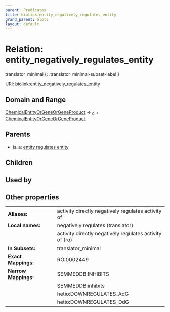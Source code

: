 ```yaml
---
parent: Predicates
title: biolink:entity_negatively_regulates_entity
grand_parent: Slots
layout: default
---
```


# Relation: entity_negatively_regulates_entity

translator_minimal
{: .translator_minimal-subset-label }




URI: [biolink:entity_negatively_regulates_entity](https://w3id.org/biolink/vocab/entity_negatively_regulates_entity)

## Domain and Range

[ChemicalEntityOrGeneOrGeneProduct](ChemicalEntityOrGeneOrGeneProduct.md) ->  <sub>0..\*</sub> [ChemicalEntityOrGeneOrGeneProduct](ChemicalEntityOrGeneOrGeneProduct.md)

## Parents

 *  is_a: [entity regulates entity](entity_regulates_entity.md)

## Children


## Used by


## Other properties

|  |  |  |
| --- | --- | --- |
| **Aliases:** | | activity directly negatively regulates activity of |
| **Local names:** | | negatively regulates (translator) |
|  | | activity directly negatively regulates activity of (ro) |
| **In Subsets:** | | translator_minimal |
| **Exact Mappings:** | | RO:0002449 |
| **Narrow Mappings:** | | SEMMEDDB:INHIBITS |
|  | | SEMMEDDB:inhibits |
|  | | hetio:DOWNREGULATES_AdG |
|  | | hetio:DOWNREGULATES_DdG |

